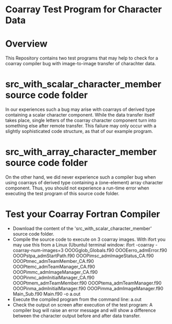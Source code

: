 # Coarray Test Program for Character Data
# Overview
This Repository contains two test programs that may help to check for a coarray compiler bug with image-to-image transfer of charachter data.

# src_with_scalar_character_member source code folder
In our experiences such a bug may arise with coarrays of derived type containing a scalar character component. While the data transfer itself takes place, single letters of the coarray character component turn into something else after remote transfer. This failure may only occur with a slightly sophisticated code structure, as that of our example program.

# src_with_array_character_member source code folder
On the other hand, we did never experience such a compiler bug when using coarrays of derived type containing a (one-element) array character component. Thus, you should not experience a run-time error when executing the test program of this source code folder.

# Test your Coarray Fortran Compiler
- Download the content of the 'src_with_scalar_character_member' source code folder.
- Compile the source code to execute on 3 coarray images. With ifort you may use this from a Linux (Ubuntu) terminal window:  ifort -coarray -coarray-num-images=3 OOOGglob_Globals.f90 OOOEerro_admError.f90 OOOPstpa_admStartPath.f90 OOOPimsc_admImageStatus_CA.f90 OOOPtmec_admTeamMember_CA.f90 OOOPtemc_admTeamManager_CA.f90 OOOPimmc_admImageManager_CA.f90 OOOPinmc_admInitialManager_CA.f90 OOOPtmem_admTeamMember.f90 OOOPtema_admTeamManager.f90 OOOPinma_admInitialManager.f90 OOOPimma_admImageManager.f90 Main_Sub.f90 Main.f90 -o a.out
- Execute the compiled program from the command line: a.out
- Check the output on screen after execution of the test program: A compiler bug will raise an error message and will show a difference between the character output before and after data transfer.
